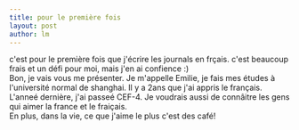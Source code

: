 ```yaml
---
title: pour le première fois 
layout: post
author: lm
---
```

<p>c'est pour le première fois que j'écrire les journals en frçais. c'est beaucoup frais et un défi pour moi, mais j'en ai confience :)<br />
Bon, je vais vous me présenter. Je m'appelle Emilie, je fais mes études à l'université normal de shanghai. Il y a 2ans que j'ai appris le français. L'anneé dernière, j'ai passeé CEF-4. Je voudrais aussi de connâitre les gens qui aimer la france et le fraiçais.<br />
En plus, dans la vie, ce que j'aime le plus c'est des café! </p>
